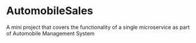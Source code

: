 # AutomobileSales
A mini project that covers the functionality of a single microservice as part of Automobile Management System
